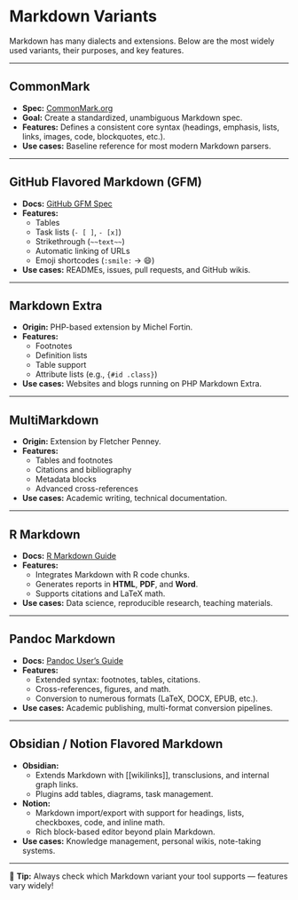 # Markdown Variants

Markdown has many dialects and extensions. Below are the most widely used variants, their purposes, and key features.

---

## CommonMark
- **Spec:** [CommonMark.org](https://commonmark.org/)  
- **Goal:** Create a standardized, unambiguous Markdown spec.  
- **Features:** Defines a consistent core syntax (headings, emphasis, lists, links, images, code, blockquotes, etc.).  
- **Use cases:** Baseline reference for most modern Markdown parsers.  

---

## GitHub Flavored Markdown (GFM)
- **Docs:** [GitHub GFM Spec](https://github.github.com/gfm/)  
- **Features:**  
  - Tables  
  - Task lists (`- [ ]`, `- [x]`)  
  - Strikethrough (`~~text~~`)  
  - Automatic linking of URLs  
  - Emoji shortcodes (`:smile:` → 😄)  
- **Use cases:** READMEs, issues, pull requests, and GitHub wikis.  

---

## Markdown Extra
- **Origin:** PHP-based extension by Michel Fortin.  
- **Features:**  
  - Footnotes  
  - Definition lists  
  - Table support  
  - Attribute lists (e.g., `{#id .class}`)  
- **Use cases:** Websites and blogs running on PHP Markdown Extra.  

---

## MultiMarkdown
- **Origin:** Extension by Fletcher Penney.  
- **Features:**  
  - Tables and footnotes  
  - Citations and bibliography  
  - Metadata blocks  
  - Advanced cross-references  
- **Use cases:** Academic writing, technical documentation.  

---

## R Markdown
- **Docs:** [R Markdown Guide](https://rmarkdown.rstudio.com/)  
- **Features:**  
  - Integrates Markdown with R code chunks.  
  - Generates reports in **HTML**, **PDF**, and **Word**.  
  - Supports citations and LaTeX math.  
- **Use cases:** Data science, reproducible research, teaching materials.  

---

## Pandoc Markdown
- **Docs:** [Pandoc User’s Guide](https://pandoc.org/MANUAL.html#pandocs-markdown)  
- **Features:**  
  - Extended syntax: footnotes, tables, citations.  
  - Cross-references, figures, and math.  
  - Conversion to numerous formats (LaTeX, DOCX, EPUB, etc.).  
- **Use cases:** Academic publishing, multi-format conversion pipelines.  

---

## Obsidian / Notion Flavored Markdown
- **Obsidian:**  
  - Extends Markdown with [[wikilinks]], transclusions, and internal graph links.  
  - Plugins add tables, diagrams, task management.  
- **Notion:**  
  - Markdown import/export with support for headings, lists, checkboxes, code, and inline math.  
  - Rich block-based editor beyond plain Markdown.  
- **Use cases:** Knowledge management, personal wikis, note-taking systems.  

---

📌 **Tip:** Always check which Markdown variant your tool supports — features vary widely!
